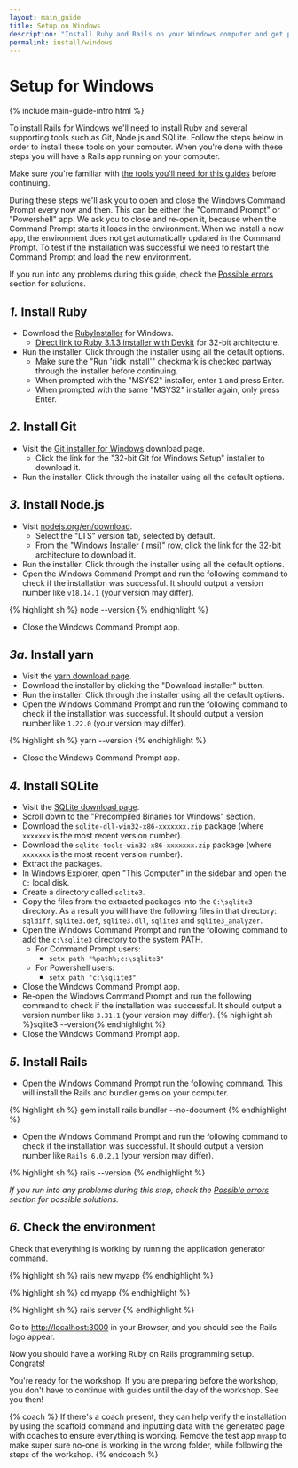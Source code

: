 ```yaml
---
layout: main_guide
title: Setup on Windows
description: "Install Ruby and Rails on your Windows computer and get prepared for the Rails Girls workshop."
permalink: install/windows
---
```


# Setup for Windows

{% include main-guide-intro.html %}

To install Rails for Windows we'll need to install Ruby and several supporting tools such as Git, Node.js and SQLite. Follow the steps below in order to install these tools on your computer. When you're done with these steps you will have a Rails app running on your computer.

<div class="help-notice">Make sure you're familiar with <a href="/tools">the tools you'll need for this guides</a> before continuing.</div>

During these steps we'll ask you to open and close the Windows Command Prompt every now and then. This can be either the "Command Prompt" or "Powershell" app. We ask you to close and re-open it, because when the Command Prompt starts it loads in the environment. When we install a new app, the environment does not get automatically updated in the Command Prompt. To test if the installation was successful we need to restart the Command Prompt and load the new environment.

If you run into any problems during this guide, check the [Possible errors] section for solutions.

## _1._ Install Ruby

- Download the [RubyInstaller](https://rubyinstaller.org/downloads/) for Windows.
  - [Direct link to Ruby 3.1.3 installer with Devkit](https://github.com/oneclick/rubyinstaller2/releases/download/RubyInstaller-3.1.3-1/rubyinstaller-3.1.3-1-x86.exe) for 32-bit architecture.
- Run the installer. Click through the installer using all the default options.
  - Make sure the "Run 'ridk install'" checkmark is checked partway through the installer before continuing.
  - When prompted with the "MSYS2" installer, enter `1` and press Enter.
  - When prompted with the same "MSYS2" installer again, only press Enter.

## _2._ Install Git

- Visit the [Git installer for Windows](https://git-scm.com/download/win) download page.
  - Click the link for the "32-bit Git for Windows Setup" installer to download it.
- Run the installer. Click through the installer using all the default options.

## _3._ Install Node.js

- Visit [nodejs.org/en/download](https://nodejs.org/en/download/).
  - Select the "LTS" version tab, selected by default.
  - From the "Windows Installer (.msi)" row, click the link for the 32-bit architecture to download it.
- Run the installer. Click through the installer using all the default options.
- Open the Windows Command Prompt and run the following command to check if the installation was successful. It should output a version number like `v18.14.1` (your version may differ).

{% highlight sh %}
node --version
{% endhighlight %}

- Close the Windows Command Prompt app.

## _3a._ Install yarn

- Visit the [yarn download page](https://yarnpkg.com/lang/en/docs/install/#windows-stable).
- Download the installer by clicking the "Download installer" button.
- Run the installer. Click through the installer using all the default options.
- Open the Windows Command Prompt and run the following command to check if the installation was successful. It should output a version number like `1.22.0` (your version may differ).

{% highlight sh %}
yarn --version
{% endhighlight %}

- Close the Windows Command Prompt app.

## _4._ Install SQLite

- Visit the [SQLite download page](https://sqlite.org/download.html).
- Scroll down to the "Precompiled Binaries for Windows" section.
- Download the `sqlite-dll-win32-x86-xxxxxxx.zip` package (where `xxxxxxx` is the most recent version number).
- Download the `sqlite-tools-win32-x86-xxxxxxx.zip` package (where `xxxxxxx` is the most recent version number).
- Extract the packages.
- In Windows Explorer, open "This Computer" in the sidebar and open the `C:` local disk.
- Create a directory called `sqlite3`.
- Copy the files from the extracted packages into the `C:\sqlite3` directory. As a result you will have the following files in that directory: `sqldiff`, `sqlite3.def`, `sqlite3.dll`, `sqlite3` and `sqlite3_analyzer`.
- Open the Windows Command Prompt and run the following command to add the `c:\sqlite3` directory to the system PATH.
  - For Command Prompt users:
    - `setx path "%path%;c:\sqlite3"`
  - For Powershell users:
    - `setx path "c:\sqlite3"`
- Close the Windows Command Prompt app.
- Re-open the Windows Command Prompt and run the following command to check if the installation was successful. It should output a version number like `3.31.1` (your version may differ).
  {% highlight sh %}sqlite3 --version{% endhighlight %}
- Close the Windows Command Prompt app.

## _5._ Install Rails

- Open the Windows Command Prompt run the following command. This will install the Rails and bundler gems on your computer.

{% highlight sh %}
gem install rails bundler --no-document
{% endhighlight %}

- Open the Windows Command Prompt and run the following command to check if the installation was successful. It should output a version number like `Rails 6.0.2.1` (your version may differ).

{% highlight sh %}
rails --version
{% endhighlight %}

_If you run into any problems during this step, check the [Possible errors] section for possible solutions._

## _6._ Check the environment

Check that everything is working by running the application generator command.

{% highlight sh %}
rails new myapp
{% endhighlight %}

{% highlight sh %}
cd myapp
{% endhighlight %}

{% highlight sh %}
rails server
{% endhighlight %}

Go to <http://localhost:3000> in your Browser, and you should see the Rails logo appear.

Now you should have a working Ruby on Rails programming setup. Congrats!

You're ready for the workshop. If you are preparing before the workshop, you don't have to continue with guides until the day of the workshop. See you then!

{% coach %}
If there's a coach present, they can help verify the installation by using the scaffold command and inputting data with the generated page with coaches to ensure everything is working. Remove the test app `myapp` to make super sure no-one is working in the wrong folder, while following the steps of the workshop.
{% endcoach %}

[Possible errors]: /install#possible-errors-during-installation
